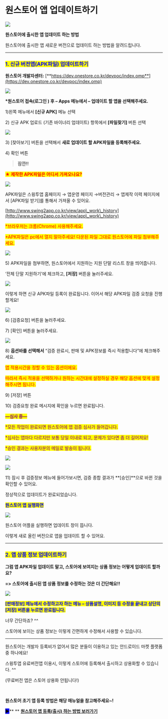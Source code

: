 # 원스토어 앱 업데이트하기

![](https://wp.swing2app.co.kr/wp-content/uploads/2019/04/%EC%9B%90%EC%8A%A4%ED%86%A0%EC%96%B4-%EC%95%B1%EC%97%85%EB%8D%B0%EC%9D%B4%ED%8A%B8%EC%A0%9C%EB%AA%A9.png)

**원스토어에 출시한 앱 업데이트 하는 방법**

&#x20;원스토어에 출시한 앱 새로운 버전으로 업데이트 하는 방법을 알려드립니다.

***

### <mark style="color:blue;">**1. 신규 버전앱(APK파일) 업데이트하기**</mark>

**원스토어 개발자센터:** [**https://dev.onestore.co.kr/devpoc/index.omp**](https://dev.onestore.co.kr/devpoc/index.omp)

![](https://wp.swing2app.co.kr/wp-content/uploads/2019/04/%EC%9B%90%EC%8A%A4%ED%86%A0%EC%96%B4%EC%97%85%EB%8E%831.png)

**\*원스토어 접속(로그인 ) 후 – Apps 메뉴에서 – 업데이트 할 앱을 선택해주세요.**

1\)왼쪽 메뉴에서 **\[신규 APK]** 메뉴 선택

2\) 신규 APK 업로드 (기존 바이너리 업데이트) 항목에서 **\[파일찾기]** 버튼 선택

![](https://wp.swing2app.co.kr/wp-content/uploads/2019/04/%EC%9B%90%EC%8A%A4%ED%86%A0%EC%96%B4%EC%97%85%EB%8E%832.png)

3\) \[찾아보기] 버튼을 선택해서 **새로 업데이트 할 APK파일을 등록해주세요.**

4\) 확인 버튼&#x20;



> **잠깐!!**

<mark style="color:red;">**★ 제작한 APK파일은 어디서 가져오나요?**</mark>

![](https://wp.swing2app.co.kr/wp-content/uploads/2019/04/APK%ED%8C%8C%EC%9D%BC%EB%8B%A4%EC%9A%B42-1.png)

APK파일은 스윙투앱 홈페이지 → 앱운영 페이지 →버전관리 → 앱제작 이력 페이지에서 \[APK파일 받기]를 통해서 가져올 수 있어요.

[http://www.swing2app.co.kr/view/app\_work\_history](http://www.swing2app.co.kr/view/app\_work\_history)

<mark style="color:red;">\*브라우저는 크롬(Chrome) 사용해주세요.</mark>

<mark style="color:red;">\*APK파일은 pc에서 열지 말아주세요! 다운된 파일 그대로 원스토어에 파일 첨부해주세요.</mark>&#x20;

![](https://wp.swing2app.co.kr/wp-content/uploads/2019/04/%EC%9B%90%EC%8A%A4%ED%86%A0%EC%96%B4%EC%97%85%EB%8E%833.png)

5\) APK파일을 첨부하면, 원스토어에서 지원하는 지원 단말 리스트 창을 띄어줍니다.

‘전체 단말 지원하기’에 체크하고, **\[저장]** 버튼을 눌러주세요.

![](https://wp.swing2app.co.kr/wp-content/uploads/2019/04/%EC%9B%90%EC%8A%A4%ED%86%A0%EC%96%B4%EC%97%85%EB%8E%834.png)

이렇게 하면  신규 APK파일 등록이 완료됩니다. 이어서 해당 APK파일 검증 요청을 진행할게요!

![](https://wp.swing2app.co.kr/wp-content/uploads/2019/04/%EC%9B%90%EC%8A%A4%ED%86%A0%EC%96%B4%EC%97%85%EB%8E%835.png)

6\) \[검증요청] 버튼을 눌러주세요.

7\) \[확인] 버튼을 눌러주세요.&#x20;

![](https://wp.swing2app.co.kr/wp-content/uploads/2019/04/%EC%9B%90%EC%8A%A4%ED%86%A0%EC%96%B4%EC%97%85%EB%8E%836-1.png)

8\)  **옵션바를 선택해서** “검증 완료시, 판매 및 APK정보를 즉시 적용합니다”에 체크해주세요.&#x20;

<mark style="color:red;">앱 적용시간을 정할 수 있는 옵션이에요.</mark>

<mark style="color:red;">따라서 즉시 적용을 선택하거나 원하는 시간대에 설정하실 경우 해당 옵션에 맞게 설정해주시면 됩니다.</mark>

9\) \[저장] 버튼

10\) 검증요청 완료 메시지에 확인을 누르면 완료됩니다.&#x20;



<mark style="color:purple;">**—심사 중—**</mark>

<mark style="color:purple;">\*모든 작업이 완료되면 원스토어에 앱 검증 심사가 들어갑니다.</mark>

<mark style="color:purple;">\*심사는 앱마다 다르지만 보통 당일 이내로 되고, 문제가 있다면 좀 더 길어져요!</mark>

<mark style="color:purple;">\*승인 결과는 사용자분의 메일로 발송이 됩니다.</mark>&#x20;

![](https://wp.swing2app.co.kr/wp-content/uploads/2018/09/%ED%99%94%EC%82%B4%ED%91%9C-3.png)

![](https://wp.swing2app.co.kr/wp-content/uploads/2019/04/%EC%9B%90%EC%8A%A4%ED%86%A0%EC%96%B4%EC%97%85%EB%8E%837-1.png)

11\) 잠시 후 검증정보 메뉴에 들어가보시면,  검증 종합 결과가 **\[승인]**으로 바뀐 것을 확인할 수 있어요.

정상적으로 업데이트가 완료되었습니다.



<mark style="color:blue;">**원스토어 앱 실행화면**</mark>

![](https://wp.swing2app.co.kr/wp-content/uploads/2019/04/%EC%9B%90%EC%8A%A4%ED%86%A0%EC%96%B412\_19.04.png)

원스토어 어플을 실행하면 업데이트 창이 뜹니다.

이렇게 새로 올린 버전으로 앱을 업데이트 할 수 있어요.

***

### <mark style="color:blue;">**2. 앱 상품 정보 업데이트하기**</mark>

**그럼 앱 APK파일 업데이트 말고, 스토어에 보여지는 상품 정보는 어떻게 업데이트 할까요?**

**=> 스토어에 출시된 앱 상품 정보를 수정하는 것은 더 간단해요!!**

![](https://wp.swing2app.co.kr/wp-content/uploads/2019/04/%EC%9B%90%EC%8A%A4%ED%86%A0%EC%96%B4%EC%97%85%EB%8E%838-1.png)

<mark style="color:blue;">**\[판매정보] 메뉴에서 수정하고자 하는 메뉴 – 상품설명, 이미지 등 수정을 끝내고 상단의 \[저장] 버튼을 누르면 완료됩니다.**</mark>

너무 간단하죠? ^^

스토어에 보이는 상품 정보는 이렇게 간편하게 수정해서 사용할 수 있습니다.

***

원스토어는 개발자 등록비가 없어서 많은 분들이 이용하고 있는 안드로이드 마켓 플랫폼 중 하나에요!

스윙투앱 유료버전앱 이용시, 이렇게 스토어에 등록해서 출시하고 상용화할 수 있습니다. ^^

(무료버전 앱은 스토어 상용화 안됩니다!)

**​**

**원스토어 초기 앱 등록 방법은 해당 매뉴얼을 참고해주세요\~!**

<mark style="background-color:blue;">**▶**</mark>** ** [**원스토어 앱 등록(출시) 하는 방법 보러가기**](onestore.md)

